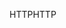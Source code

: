 <span data-ttu-id="8c68d-101">HTTP</span><span class="sxs-lookup"><span data-stu-id="8c68d-101">HTTP</span></span>